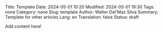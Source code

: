 Title:       Template
Date:        2024-05-01 10:20
Modified:    2024-05-01 19:30
Tags:        none
Category:    none
Slug:        template
Author:      Walter Dal'Maz Silva
Summary:     Template for other articles
Lang:        en
Translation: false
Status:      draft

Add content here!
